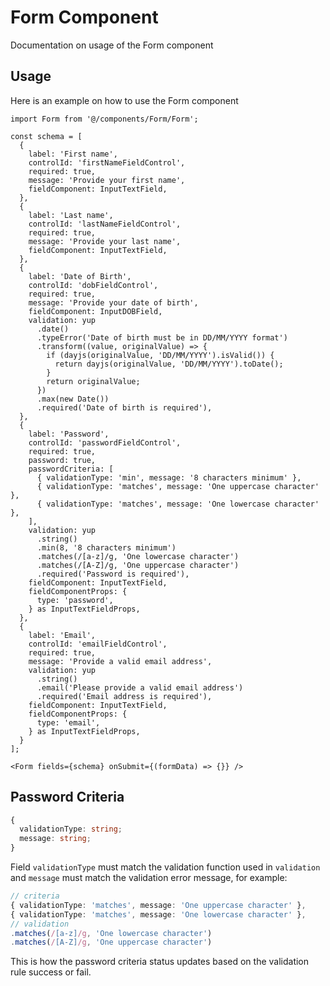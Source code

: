 # Form Component

Documentation on usage of the Form component

## Usage

Here is an example on how to use the Form component

```tsx
import Form from '@/components/Form/Form';

const schema = [
  {
    label: 'First name',
    controlId: 'firstNameFieldControl',
    required: true,
    message: 'Provide your first name',
    fieldComponent: InputTextField,
  },
  {
    label: 'Last name',
    controlId: 'lastNameFieldControl',
    required: true,
    message: 'Provide your last name',
    fieldComponent: InputTextField,
  },
  {
    label: 'Date of Birth',
    controlId: 'dobFieldControl',
    required: true,
    message: 'Provide your date of birth',
    fieldComponent: InputDOBField,
    validation: yup
      .date()
      .typeError('Date of birth must be in DD/MM/YYYY format')
      .transform((value, originalValue) => {
        if (dayjs(originalValue, 'DD/MM/YYYY').isValid()) {
          return dayjs(originalValue, 'DD/MM/YYYY').toDate();
        }
        return originalValue;
      })
      .max(new Date())
      .required('Date of birth is required'),
  },
  {
    label: 'Password',
    controlId: 'passwordFieldControl',
    required: true,
    password: true,
    passwordCriteria: [
      { validationType: 'min', message: '8 characters minimum' },
      { validationType: 'matches', message: 'One uppercase character' },
      { validationType: 'matches', message: 'One lowercase character' },
    ],
    validation: yup
      .string()
      .min(8, '8 characters minimum')
      .matches(/[a-z]/g, 'One lowercase character')
      .matches(/[A-Z]/g, 'One uppercase character')
      .required('Password is required'),
    fieldComponent: InputTextField,
    fieldComponentProps: {
      type: 'password',
    } as InputTextFieldProps,
  },
  {
    label: 'Email',
    controlId: 'emailFieldControl',
    required: true,
    message: 'Provide a valid email address',
    validation: yup
      .string()
      .email('Please provide a valid email address')
      .required('Email address is required'),
    fieldComponent: InputTextField,
    fieldComponentProps: {
      type: 'email',
    } as InputTextFieldProps,
  }
];

<Form fields={schema} onSubmit={(formData) => {}} />
```

## Password Criteria

```typescript
{
  validationType: string;
  message: string;
}
```

Field `validationType` must match the validation function used in `validation` and `message` must match the validation error message, for example:
```typescript
// criteria
{ validationType: 'matches', message: 'One uppercase character' },
{ validationType: 'matches', message: 'One lowercase character' },
// validation
.matches(/[a-z]/g, 'One lowercase character')
.matches(/[A-Z]/g, 'One uppercase character')
```

This is how the password criteria status updates based on the validation rule success or fail.